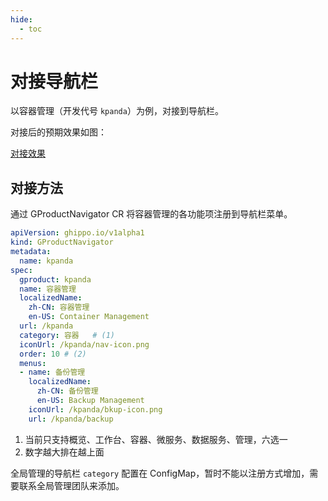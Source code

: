 ```yaml
---
hide:
  - toc
---
```


# 对接导航栏

以容器管理（开发代号 `kpanda`）为例，对接到导航栏。

对接后的预期效果如图：

[对接效果](../images/gproduct01.png)

## 对接方法

通过 GProductNavigator CR 将容器管理的各功能项注册到导航栏菜单。

```yaml
apiVersion: ghippo.io/v1alpha1
kind: GProductNavigator
metadata:
  name: kpanda
spec:
  gproduct: kpanda
  name: 容器管理
  localizedName:
    zh-CN: 容器管理
    en-US: Container Management
  url: /kpanda
  category: 容器   # (1)
  iconUrl: /kpanda/nav-icon.png
  order: 10 # (2)
  menus:
  - name: 备份管理
    localizedName:
      zh-CN: 备份管理
      en-US: Backup Management
    iconUrl: /kpanda/bkup-icon.png
    url: /kpanda/backup
```

1. 当前只支持概览、工作台、容器、微服务、数据服务、管理，六选一
2. 数字越大排在越上面

全局管理的导航栏 `category` 配置在 ConfigMap，暂时不能以注册方式增加，需要联系全局管理团队来添加。
